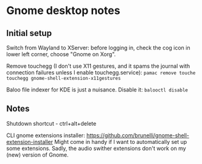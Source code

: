 Gnome desktop notes
===================

## Initial setup

Switch from Wayland to XServer: before logging in, check the cog icon in lower left corner, choose "Gnome on Xorg".

Remove touchegg (I don't use X11 gestures, and it spams the journal with connection failures unless I enable
touchegg.service):
`pamac remove touche touchegg gnome-shell-extension-x11gestures`

Baloo file indexer for KDE is just a nuisance. Disable it: `balooctl disable`

## Notes

Shutdown shortcut - ctrl+alt+delete

CLI gnome extensions installer: https://github.com/brunelli/gnome-shell-extension-installer
Might come in handy if I want to automatically set up some extensions.
Sadly, the audio swither extensions don't work on my (new) version of Gnome.

